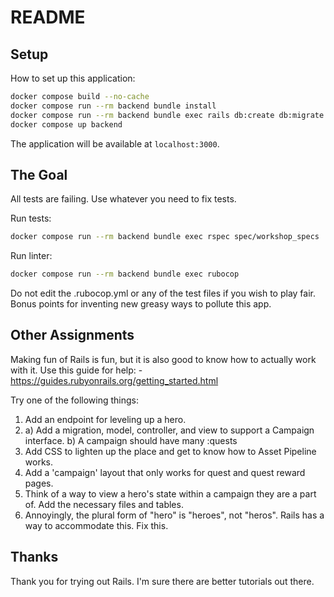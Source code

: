 # README

## Setup
How to set up this application:
```bash
docker compose build --no-cache
docker compose run --rm backend bundle install
docker compose run --rm backend bundle exec rails db:create db:migrate db:seed
docker compose up backend
```

The application will be available at `localhost:3000`.


## The Goal
All tests are failing. Use whatever you need to fix tests.

Run tests:
```bash
docker compose run --rm backend bundle exec rspec spec/workshop_specs
```

Run linter:
```bash
docker compose run --rm backend bundle exec rubocop
```

Do not edit the .rubocop.yml or any of the test files if you wish to play fair.
Bonus points for inventing new greasy ways to pollute this app.

## Other Assignments
Making fun of Rails is fun, but it is also good to know how to actually work with it.
Use this guide for help:
    - https://guides.rubyonrails.org/getting_started.html

Try one of the following things:
1) Add an endpoint for leveling up a hero.
2) 
    a) Add a migration, model, controller, and view to support a Campaign interface.
    b) A campaign should have many :quests
3) Add CSS to lighten up the place and get to know how to Asset Pipeline works.
4) Add a 'campaign' layout that only works for quest and quest reward pages.
5) Think of a way to view a hero's state within a campaign they are a part of. Add the necessary files and tables.
6) Annoyingly, the plural form of "hero" is "heroes", not "heros". Rails has a way to accommodate this. Fix this.

## Thanks
Thank you for trying out Rails. I'm sure there are better tutorials out there.
